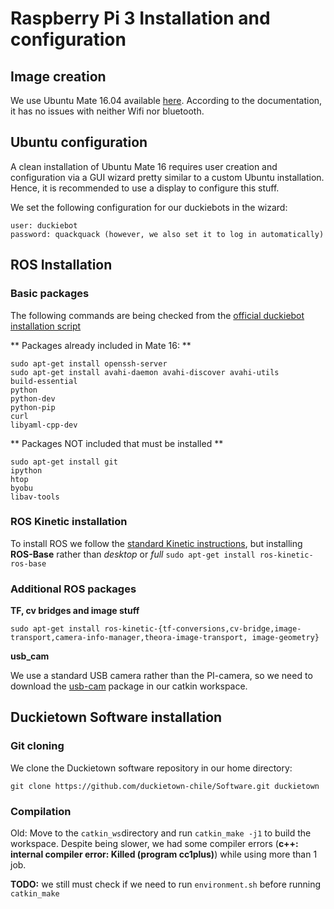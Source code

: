 # Raspberry Pi 3 Installation and configuration

## Image creation
We use Ubuntu Mate 16.04 available [here](https://ubuntu-mate.org/raspberry-pi/). According to the documentation, it has no issues with neither Wifi nor bluetooth.

## Ubuntu configuration
A clean installation of Ubuntu Mate 16 requires user creation and configuration via a GUI wizard pretty similar to a custom Ubuntu installation. Hence, it is recommended to use a display to configure this stuff.

We set the following configuration for our duckiebots in the wizard:

    user: duckiebot
    password: quackquack (however, we also set it to log in automatically)

## ROS Installation
### Basic packages
The following commands are being checked from the [official duckiebot installation script](https://github.com/duckietown/Software/blob/master/setup/duckiebot_img_creation.sh)

** Packages already included in Mate 16: **

    sudo apt-get install openssh-server
    sudo apt-get install avahi-daemon avahi-discover avahi-utils
    build-essential
    python
    python-dev
    python-pip
    curl
    libyaml-cpp-dev
    
** Packages NOT included that must be installed **

    sudo apt-get install git
    ipython
    htop
    byobu
    libav-tools


### ROS Kinetic installation
To install ROS we follow the [standard Kinetic instructions](http://wiki.ros.org/kinetic/Installation/Ubuntu), but installing **ROS-Base** rather than *desktop* or *full* `sudo apt-get install ros-kinetic-ros-base` 


### Additional ROS packages
**TF, cv bridges and image stuff**
    
    sudo apt-get install ros-kinetic-{tf-conversions,cv-bridge,image-transport,camera-info-manager,theora-image-transport, image-geometry}

**usb_cam**

We use a standard USB camera rather than the PI-camera, so we need to download the [usb-cam](https://github.com/bosch-ros-pkg/usb_cam) package in our catkin workspace.

## Duckietown Software installation
### Git cloning
We clone the Duckietown software repository in our home directory:

    git clone https://github.com/duckietown-chile/Software.git duckietown

### Compilation
Old: Move to the `catkin_ws`directory and run `catkin_make -j1` to build the workspace. Despite being slower, we had some compiler errors (**c++: internal compiler error: Killed (program cc1plus)**) while using more than 1 job.

**TODO:** we still must check if we need to run `environment.sh` before running `catkin_make`
